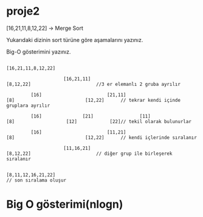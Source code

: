 # proje2
[16,21,11,8,12,22] -> Merge Sort

Yukarıdaki dizinin sort türüne göre aşamalarını yazınız.

Big-O gösterimini yazınız.


                                                              [16,21,11,8,12,22]  
                                                              
                         [16,21,11]                                                                           [8,12,22]                        //3 er elemanlı 2 gruba ayrılır
                         
             [16]                        [21,11]                                                     [8]                          [12,22]      // tekrar kendi içinde gruplara ayrılır
             
             [16]               [21]                 [11]                                            [8]                   [12]            [22]// tekil olarak bulunurlar
             
             [16]                        [11,21]                                                     [8]                          [12,22]      // kendi içlerinde sıralanır 
             
                         [11,16,21]                                                                           [8,12,22]                        // diğer grup ile birleşerek sıralanır 
                         
                                                              [8,11,12,16,21,22]                                                               // son sıralama oluşur

# Big O gösterimi(nlogn)
